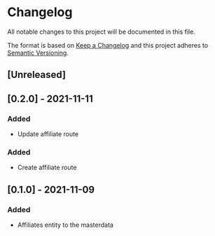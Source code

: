 # Changelog

All notable changes to this project will be documented in this file.

The format is based on [Keep a Changelog](http://keepachangelog.com/en/1.0.0/)
and this project adheres to [Semantic Versioning](http://semver.org/spec/v2.0.0.html).

## [Unreleased]

## [0.2.0] - 2021-11-11

### Added

- Update affiliate route

### Added

- Create affiliate route

## [0.1.0] - 2021-11-09

### Added

- Affiliates entity to the masterdata
